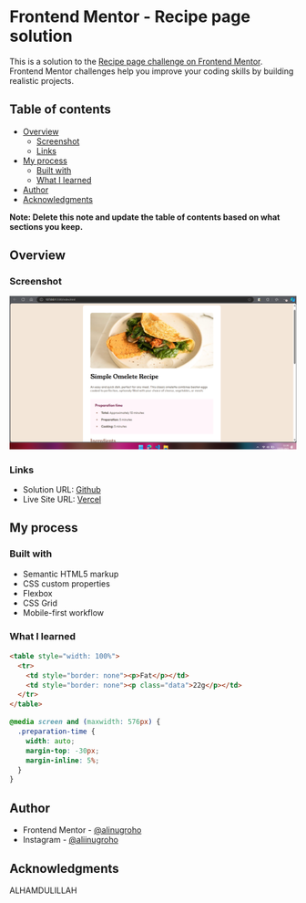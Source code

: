 # Frontend Mentor - Recipe page solution

This is a solution to the [Recipe page challenge on Frontend Mentor](https://www.frontendmentor.io/challenges/recipe-page-KiTsR8QQKm). Frontend Mentor challenges help you improve your coding skills by building realistic projects.

## Table of contents

- [Overview](#overview)
  - [Screenshot](#screenshot)
  - [Links](#links)
- [My process](#my-process)
  - [Built with](#built-with)
  - [What I learned](#what-i-learned)
- [Author](#author)
- [Acknowledgments](#acknowledgments)

**Note: Delete this note and update the table of contents based on what sections you keep.**

## Overview

### Screenshot

![](./Screenshot.png)

### Links

- Solution URL: [Github](https://github.com/alinugroho/recipe-page)
- Live Site URL: [Vercel](https://recipe-page-ten-kohl.vercel.app/)

## My process

### Built with

- Semantic HTML5 markup
- CSS custom properties
- Flexbox
- CSS Grid
- Mobile-first workflow

### What I learned

```html
<table style="width: 100%">
  <tr>
    <td style="border: none"><p>Fat</p></td>
    <td style="border: none"><p class="data">22g</p></td>
  </tr>
</table>
```

```css
@media screen and (maxwidth: 576px) {
  .preparation-time {
    width: auto;
    margin-top: -30px;
    margin-inline: 5%;
  }
}
```

## Author

- Frontend Mentor - [@alinugroho](https://www.frontendmentor.io/profile/alinugroho)
- Instagram - [@aliinugroho](https://www.instagram.com/aliinugroho/)

## Acknowledgments

ALHAMDULILLAH
